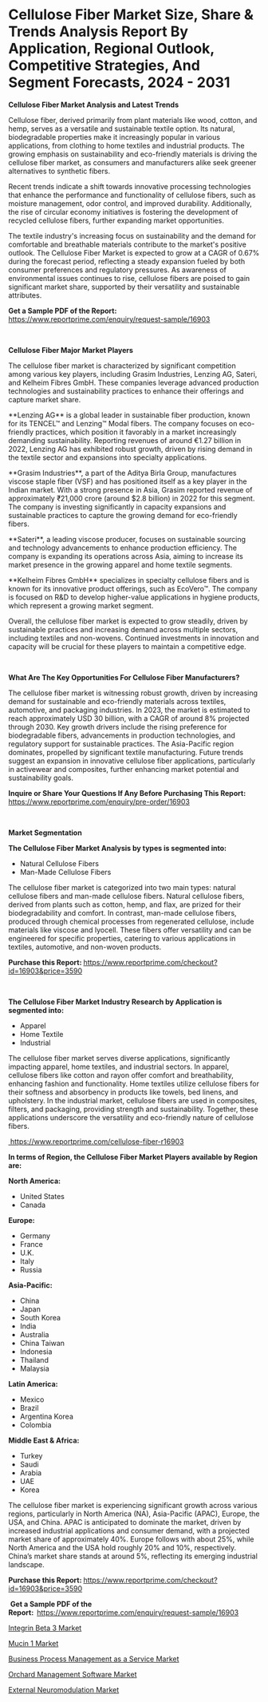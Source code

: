 <p><h1>Cellulose Fiber Market Size, Share & Trends Analysis Report By Application, Regional Outlook, Competitive Strategies, And Segment Forecasts, 2024 - 2031</h1></p><p><strong>Cellulose Fiber Market Analysis and Latest Trends</strong></p>
<p><p>Cellulose fiber, derived primarily from plant materials like wood, cotton, and hemp, serves as a versatile and sustainable textile option. Its natural, biodegradable properties make it increasingly popular in various applications, from clothing to home textiles and industrial products. The growing emphasis on sustainability and eco-friendly materials is driving the cellulose fiber market, as consumers and manufacturers alike seek greener alternatives to synthetic fibers.</p><p>Recent trends indicate a shift towards innovative processing technologies that enhance the performance and functionality of cellulose fibers, such as moisture management, odor control, and improved durability. Additionally, the rise of circular economy initiatives is fostering the development of recycled cellulose fibers, further expanding market opportunities.</p><p>The textile industry's increasing focus on sustainability and the demand for comfortable and breathable materials contribute to the market's positive outlook. The Cellulose Fiber Market is expected to grow at a CAGR of 0.67% during the forecast period, reflecting a steady expansion fueled by both consumer preferences and regulatory pressures. As awareness of environmental issues continues to rise, cellulose fibers are poised to gain significant market share, supported by their versatility and sustainable attributes.</p></p>
<p><strong>Get a Sample PDF of the Report:&nbsp;</strong> <a href="https://www.reportprime.com/enquiry/request-sample/16903?utm_campaign=1843&utm_medium=2&utm_source=Github&utm_content=ia&utm_term=24112024&utm_id=cellulose-fiber">https://www.reportprime.com/enquiry/request-sample/16903</a></p>
<p>&nbsp;</p>
<p><strong>Cellulose Fiber Major Market Players</strong></p>
<p><p>The cellulose fiber market is characterized by significant competition among various key players, including Grasim Industries, Lenzing AG, Sateri, and Kelheim Fibres GmbH. These companies leverage advanced production technologies and sustainability practices to enhance their offerings and capture market share.</p><p>**Lenzing AG** is a global leader in sustainable fiber production, known for its TENCEL™ and Lenzing™ Modal fibers. The company focuses on eco-friendly practices, which position it favorably in a market increasingly demanding sustainability. Reporting revenues of around €1.27 billion in 2022, Lenzing AG has exhibited robust growth, driven by rising demand in the textile sector and expansions into specialty applications.</p><p>**Grasim Industries**, a part of the Aditya Birla Group, manufactures viscose staple fiber (VSF) and has positioned itself as a key player in the Indian market. With a strong presence in Asia, Grasim reported revenue of approximately ₹21,000 crore (around $2.8 billion) in 2022 for this segment. The company is investing significantly in capacity expansions and sustainable practices to capture the growing demand for eco-friendly fibers.</p><p>**Sateri**, a leading viscose producer, focuses on sustainable sourcing and technology advancements to enhance production efficiency. The company is expanding its operations across Asia, aiming to increase its market presence in the growing apparel and home textile segments. </p><p>**Kelheim Fibres GmbH** specializes in specialty cellulose fibers and is known for its innovative product offerings, such as EcoVero™. The company is focused on R&D to develop higher-value applications in hygiene products, which represent a growing market segment.</p><p>Overall, the cellulose fiber market is expected to grow steadily, driven by sustainable practices and increasing demand across multiple sectors, including textiles and non-wovens. Continued investments in innovation and capacity will be crucial for these players to maintain a competitive edge.</p></p>
<p>&nbsp;</p>
<p><strong>What Are The Key Opportunities For Cellulose Fiber Manufacturers?</strong></p>
<p><p>The cellulose fiber market is witnessing robust growth, driven by increasing demand for sustainable and eco-friendly materials across textiles, automotive, and packaging industries. In 2023, the market is estimated to reach approximately USD 30 billion, with a CAGR of around 8% projected through 2030. Key growth drivers include the rising preference for biodegradable fibers, advancements in production technologies, and regulatory support for sustainable practices. The Asia-Pacific region dominates, propelled by significant textile manufacturing. Future trends suggest an expansion in innovative cellulose fiber applications, particularly in activewear and composites, further enhancing market potential and sustainability goals.</p></p>
<p><strong>Inquire or Share Your Questions If Any Before Purchasing This Report:</strong> <a href="https://www.reportprime.com/enquiry/pre-order/16903?utm_campaign=1843&utm_medium=2&utm_source=Github&utm_content=ia&utm_term=24112024&utm_id=cellulose-fiber">https://www.reportprime.com/enquiry/pre-order/16903</a></p>
<p>&nbsp;</p>
<p><strong>Market Segmentation</strong></p>
<p><strong>The Cellulose Fiber Market Analysis by types is segmented into:</strong></p>
<p><ul><li>Natural Cellulose Fibers</li><li>Man-Made Cellulose Fibers</li></ul></p>
<p><p>The cellulose fiber market is categorized into two main types: natural cellulose fibers and man-made cellulose fibers. Natural cellulose fibers, derived from plants such as cotton, hemp, and flax, are prized for their biodegradability and comfort. In contrast, man-made cellulose fibers, produced through chemical processes from regenerated cellulose, include materials like viscose and lyocell. These fibers offer versatility and can be engineered for specific properties, catering to various applications in textiles, automotive, and non-woven products.</p></p>
<p><strong>Purchase this Report:&nbsp;</strong><a href="https://www.reportprime.com/checkout?id=16903&price=3590&utm_campaign=1843&utm_medium=2&utm_source=Github&utm_content=ia&utm_term=24112024&utm_id=cellulose-fiber">https://www.reportprime.com/checkout?id=16903&price=3590</a></p>
<p>&nbsp;</p>
<p><strong>The Cellulose Fiber Market Industry Research by Application is segmented into:</strong></p>
<p><ul><li>Apparel</li><li>Home Textile</li><li>Industrial</li></ul></p>
<p><p>The cellulose fiber market serves diverse applications, significantly impacting apparel, home textiles, and industrial sectors. In apparel, cellulose fibers like cotton and rayon offer comfort and breathability, enhancing fashion and functionality. Home textiles utilize cellulose fibers for their softness and absorbency in products like towels, bed linens, and upholstery. In the industrial market, cellulose fibers are used in composites, filters, and packaging, providing strength and sustainability. Together, these applications underscore the versatility and eco-friendly nature of cellulose fibers.</p></p>
<p><a href="https://www.reportprime.com/cellulose-fiber-r16903?utm_campaign=1843&utm_medium=2&utm_source=Github&utm_content=ia&utm_term=24112024&utm_id=cellulose-fiber">&nbsp;https://www.reportprime.com/cellulose-fiber-r16903</a></p>
<p><strong>In terms of Region, the Cellulose Fiber Market Players available by Region are:</strong></p>
<p>
    <p> <strong> North America: </strong>
        <ul>
            <li>United States</li>
            <li>Canada</li>
        </ul>
        </p> 
    <p> <strong> Europe: </strong>
        <ul>
            <li>Germany</li>
            <li>France</li>
            <li>U.K.</li>
            <li>Italy</li>
            <li>Russia</li>
        </ul>
        </p> 
    <p> <strong> Asia-Pacific: </strong>
        <ul>
            <li>China</li>
            <li>Japan</li>
            <li>South Korea</li>
            <li>India</li>
            <li>Australia</li>
            <li>China Taiwan</li>
            <li>Indonesia</li>
            <li>Thailand</li>
            <li>Malaysia</li>
        </ul>
        </p> 
    <p> <strong> Latin America: </strong>
        <ul>
            <li>Mexico</li>
            <li>Brazil</li>
            <li>Argentina Korea</li>
            <li>Colombia</li>
        </ul>
        </p> 
    <p> <strong> Middle East & Africa: </strong>
        <ul>
            <li>Turkey</li>
            <li>Saudi</li>
            <li>Arabia</li>
            <li>UAE</li>
            <li>Korea</li>
        </ul>
    </p>
    </p>
<p><p>The cellulose fiber market is experiencing significant growth across various regions, particularly in North America (NA), Asia-Pacific (APAC), Europe, the USA, and China. APAC is anticipated to dominate the market, driven by increased industrial applications and consumer demand, with a projected market share of approximately 40%. Europe follows with about 25%, while North America and the USA hold roughly 20% and 10%, respectively. China’s market share stands at around 5%, reflecting its emerging industrial landscape.</p></p>
<p><strong>Purchase this Report: </strong><a href="https://www.reportprime.com/checkout?id=16903&price=3590&utm_campaign=1843&utm_medium=2&utm_source=Github&utm_content=ia&utm_term=24112024&utm_id=cellulose-fiber">https://www.reportprime.com/checkout?id=16903&price=3590</a></p>
<p>&nbsp;<strong>Get a Sample PDF of the Report:&nbsp;&nbsp;</strong><a href="https://www.reportprime.com/enquiry/request-sample/16903?utm_campaign=1843&utm_medium=2&utm_source=Github&utm_content=ia&utm_term=24112024&utm_id=cellulose-fiber">https://www.reportprime.com/enquiry/request-sample/16903</a></p>
<p><strong></strong></p>
<p><p><a href="https://www.linkedin.com/pulse/integrin-beta-3-market-size-expected-accelerate-cagr-12-from-0rlcf?utm_campaign=1843&utm_medium=2&utm_source=Github&utm_content=ia&utm_term=24112024&utm_id=cellulose-fiber">Integrin Beta 3 Market</a></p><p><a href="https://www.linkedin.com/pulse/decoding-mucin-1-market-dynamics-strategic-imperatives-2024-2031-dkgqf?utm_campaign=1843&utm_medium=2&utm_source=Github&utm_content=ia&utm_term=24112024&utm_id=cellulose-fiber">Mucin 1 Market</a></p><p><a href="https://issuu.com/reportprime-2/docs/business-process-management-as-a-se_af7818d3a99d40?utm_campaign=1843&utm_medium=2&utm_source=Github&utm_content=ia&utm_term=24112024&utm_id=cellulose-fiber">Business Process Management as a Service Market</a></p><p><a href="https://issuu.com/reportprime-2/docs/orchard-management-software-market-_eb19fff0b2e802?utm_campaign=1843&utm_medium=2&utm_source=Github&utm_content=ia&utm_term=24112024&utm_id=cellulose-fiber">Orchard Management Software Market</a></p><p><a href="https://www.linkedin.com/pulse/comprehensive-growth-study-external-neuromodulation-market-cagr-xvq8c?utm_campaign=1843&utm_medium=2&utm_source=Github&utm_content=ia&utm_term=24112024&utm_id=cellulose-fiber">External Neuromodulation Market</a></p></p>